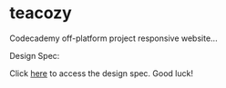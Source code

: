 # teacozy
Codecademy off-platform project responsive website...

Design Spec:

Click [here](https://github.com/codecultivator/teacozy/blob/eef3aad4b0189766385ad85a9483afcf790b959f/img-tea-cozy-redline.jpeg?raw=true) to access the design spec.
Good luck!
